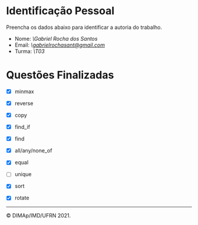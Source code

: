 ﻿# Identificação Pessoal

Preencha os dados abaixo para identificar a autoria do trabalho.

- Nome: *\Gabriel Rocha dos Santos*
- Email: *\gabrielrochasant@gmail.com*
- Turma: *\T03*

# Questões Finalizadas

- [x] minmax
- [x] reverse
- [x] copy
- [x] find_if
- [x] find
- [x] all/any/none_of
- [x] equal
- [ ] unique
- [x] sort
- [x] rotate


--------
&copy; DIMAp/IMD/UFRN 2021.
